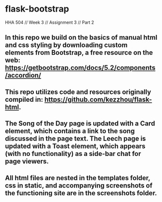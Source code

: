# flask-bootstrap
HHA 504 // Week 3 // Assignment 3 // Part 2

## In this repo we build on the basics of manual html and css styling by downloading custom elements from Bootstrap, a free resource on the web: https://getbootstrap.com/docs/5.2/components/accordion/

## This repo utilizes code and resources originally compiled in: https://github.com/kezzhou/flask-html.

## The Song of the Day page is updated with a Card element, which contains a link to the song discussed in the page text. The Leech page is updated with a Toast element, which appears (with no functionality) as a side-bar chat for page viewers.

## All html files are nested in the templates folder, css in static, and accompanying screenshots of the functioning site are in the screenshots folder.